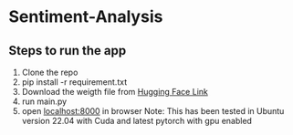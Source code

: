 # Sentiment-Analysis
## Steps to run the app
1. Clone the repo
2. pip install -r requirement.txt
3. Download the weigth file from [Hugging Face Link](https://huggingface.co/kitrak-rev/Airline-Sentiment-Classifier/blob/main/airline_sentiment.pth)
4. run main.py
5. open [localhost:8000](http://localhost:8000/) in browser
Note: This has been tested in Ubuntu version 22.04 with Cuda and latest pytorch with gpu enabled
